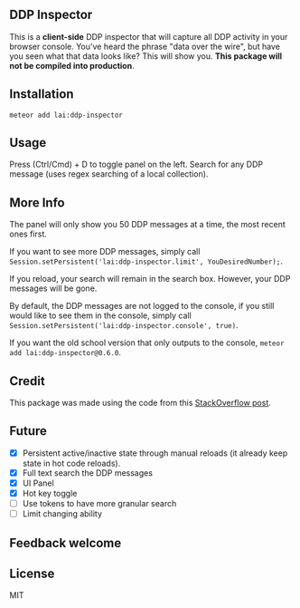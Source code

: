 ## DDP Inspector

This is a __client-side__ DDP inspector that will capture all DDP activity in your browser console. You've heard the phrase "data over the wire", but have you seen what that data looks like? This will show you. __This package will not be compiled into production__.

## Installation

```
meteor add lai:ddp-inspector
```

## Usage

Press (Ctrl/Cmd) + D to toggle panel on the left.
Search for any DDP message (uses regex searching of a local collection).

## More Info

The panel will only show you 50 DDP messages at a time, the most recent ones first. 

If you want to see more DDP messages, simply call `Session.setPersistent('lai:ddp-inspector.limit', YouDesiredNumber);`.

If you reload, your search will remain in the search box. However, your DDP messages will be gone.

By default, the DDP messages are not logged to the console, if you still would like to see them in the console, simply call `Session.setPersistent('lai:ddp-inspector.console', true)`.

If you want the old school version that only outputs to the console, `meteor add lai:ddp-inspector@0.6.0`.

## Credit

This package was made using the code from this [StackOverflow post](http://stackoverflow.com/a/25373867/620010).

## Future

* [x] Persistent active/inactive state through manual reloads (it already keep state in hot code reloads).
* [x] Full text search the DDP messages
* [x] UI Panel
* [x] Hot key toggle
* [ ] Use tokens to have more granular search
* [ ] Limit changing ability

## Feedback welcome

## License

MIT
